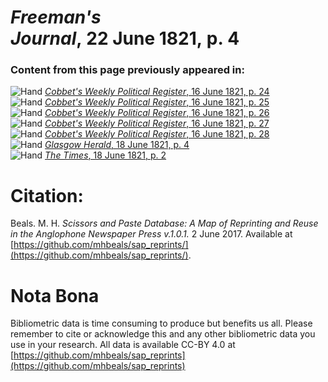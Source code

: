# *Freeman's Journal*, 22 June 1821, p. 4  
  
### Content from this page previously appeared in:  
![Hand](http://scissorsandpaste.net/wp-content/uploads/2017/06/smallhandpointer.png) [*Cobbet's Weekly Political Register*, 16 June 1821, p. 24](https://mhbeals.github.io/sap_html/Cobbet's-Weekly-Political-Register/Cobbet's-Weekly-Political-Register-16-June-1821-p-24)  
![Hand](http://scissorsandpaste.net/wp-content/uploads/2017/06/smallhandpointer.png) [*Cobbet's Weekly Political Register*, 16 June 1821, p. 25](https://mhbeals.github.io/sap_html/Cobbet's-Weekly-Political-Register/Cobbet's-Weekly-Political-Register-16-June-1821-p-25)  
![Hand](http://scissorsandpaste.net/wp-content/uploads/2017/06/smallhandpointer.png) [*Cobbet's Weekly Political Register*, 16 June 1821, p. 26](https://mhbeals.github.io/sap_html/Cobbet's-Weekly-Political-Register/Cobbet's-Weekly-Political-Register-16-June-1821-p-26)  
![Hand](http://scissorsandpaste.net/wp-content/uploads/2017/06/smallhandpointer.png) [*Cobbet's Weekly Political Register*, 16 June 1821, p. 27](https://mhbeals.github.io/sap_html/Cobbet's-Weekly-Political-Register/Cobbet's-Weekly-Political-Register-16-June-1821-p-27)  
![Hand](http://scissorsandpaste.net/wp-content/uploads/2017/06/smallhandpointer.png) [*Cobbet's Weekly Political Register*, 16 June 1821, p. 28](https://mhbeals.github.io/sap_html/Cobbet's-Weekly-Political-Register/Cobbet's-Weekly-Political-Register-16-June-1821-p-28)  
![Hand](http://scissorsandpaste.net/wp-content/uploads/2017/06/smallhandpointer.png) [*Glasgow Herald*, 18 June 1821, p. 4](https://mhbeals.github.io/sap_html/Glasgow-Herald/Glasgow-Herald-18-June-1821-p-4)  
![Hand](http://scissorsandpaste.net/wp-content/uploads/2017/06/smallhandpointer.png) [*The Times*, 18 June 1821, p. 2](https://mhbeals.github.io/sap_html/The-Times/The-Times-18-June-1821-p-2)  


# Citation: 

Beals. M. H. *Scissors and Paste Database: A Map of Reprinting and Reuse in the Anglophone Newspaper Press v.1.0.1.* 2 June 2017. Available at [https://github.com/mhbeals/sap_reprints/](https://github.com/mhbeals/sap_reprints/). 

# Nota Bona

Bibliometric data is time consuming to produce but benefits us all. Please remember to cite or acknowledge this and any other bibliometric data you use in your research. All data is available CC-BY 4.0 at [https://github.com/mhbeals/sap_reprints](https://github.com/mhbeals/sap_reprints)